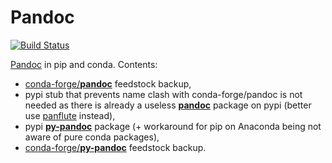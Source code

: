 # Pandoc

[![Build Status](https://travis-ci.org/kiwi0fruit/py-pandoc.svg?branch=master)](https://travis-ci.org/kiwi0fruit/py-pandoc)

[Pandoc](https://github.com/jgm/pandoc) in pip and conda. Contents:

* [conda-forge/**pandoc**](https://github.com/conda-forge/pandoc-feedstock) feedstock backup,
* pypi stub that prevents name clash with conda-forge/pandoc is not needed as there is already a useless [**pandoc**](https://pypi.org/project/pandoc/) package on pypi (better use [panflute](https://github.com/sergiocorreia/panflute) instead),
* pypi [**py-pandoc**](https://pypi.org/project/py-pandoc/) package (+ workaround for pip on Anaconda being not aware of pure conda packages), 
* [conda-forge/**py-pandoc**](https://github.com/conda-forge/py-pandoc-feedstock) feedstock backup.
